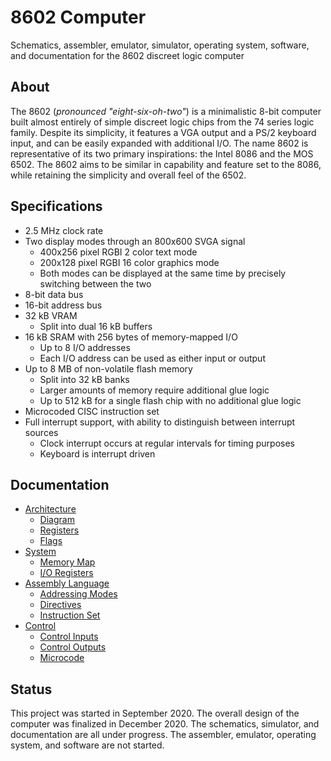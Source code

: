 # 8602 Computer
Schematics, assembler, emulator, simulator, operating system, software, and documentation for the 8602 discreet logic computer

## About
The 8602 (_pronounced "eight-six-oh-two"_) is a minimalistic 8-bit computer built almost entirely of simple discreet logic chips from the 74 series logic family. Despite its simplicity, it features a VGA output and a PS/2 keyboard input, and can be easily expanded with additional I/O. The name 8602 is representative of its two primary inspirations: the Intel 8086 and the MOS 6502. The 8602 aims to be similar in capability and feature set to the 8086, while retaining the simplicity and overall feel of the 6502.

## Specifications
- 2.5 MHz clock rate
- Two display modes through an 800x600 SVGA signal
	- 400x256 pixel RGBI 2 color text mode
	- 200x128 pixel RGBI 16 color graphics mode
	- Both modes can be displayed at the same time by precisely switching between the two
- 8-bit data bus
- 16-bit address bus
- 32 kB VRAM
	- Split into dual 16 kB buffers
- 16 kB SRAM with 256 bytes of memory-mapped I/O
	- Up to 8 I/O addresses
	- Each I/O address can be used as either input or output
- Up to 8 MB of non-volatile flash memory
	- Split into 32 kB banks
	- Larger amounts of memory require additional glue logic
	- Up to 512 kB for a single flash chip with no additional glue logic
- Microcoded CISC instruction set
- Full interrupt support, with ability to distinguish between interrupt sources
	- Clock interrupt occurs at regular intervals for timing purposes
	- Keyboard is interrupt driven

## Documentation
- [Architecture](./docs/arch.md)
	- [Diagram](./docs/arch.md#diagram)
	- [Registers](./docs/arch.md#registers)
	- [Flags](./docs/arch.md#flags)
- [System](./docs/system.md)
	- [Memory Map](./docs/system.md#memory-map)
	- [I/O Registers](./docs/system.md#io-registers)
- [Assembly Language](./docs/assembly.md)
	- [Addressing Modes](./docs/assembly.md#addressing-modes)
	- [Directives](./docs/assembly.md#directives)
	- [Instruction Set](./docs/assembly.md#instruction-set)
- [Control](./docs/control.md)
	- [Control Inputs](./docs/control.md#control-inputs)
	- [Control Outputs](./docs/control.md#control-outputs)
	- [Microcode](./docs/control.md#microcode)

## Status
This project was started in September 2020. The overall design of the computer was finalized in December 2020. The schematics, simulator, and documentation are all under progress. The assembler, emulator, operating system, and software are not started.
